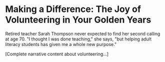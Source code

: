 # Making a Difference: The Joy of Volunteering in Your Golden Years

Retired teacher Sarah Thompson never expected to find her second calling at age 70. "I thought I was done teaching," she says, "but helping adult literacy students has given me a whole new purpose."

[Complete narrative content about volunteering...]